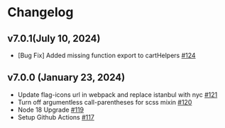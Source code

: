 # Changelog

## v7.0.1(July 10, 2024)
- [Bug Fix] Added missing function export to cartHelpers [#124](https://github.com/SalesforceCommerceCloud/plugin_giftregistry/pull/124)

## v7.0.0 (January 23, 2024)

-   Update flag-icons url in webpack and replace istanbul with nyc [#121](https://github.com/SalesforceCommerceCloud/plugin_giftregistry/pull/121)
-   Turn off argumentless call-parentheses for scss mixin [#120](https://github.com/SalesforceCommerceCloud/plugin_giftregistry/pull/120)
-   Node 18 Upgrade [#119](https://github.com/SalesforceCommerceCloud/plugin_giftregistry/pull/119)
-   Setup Github Actions [#117](https://github.com/SalesforceCommerceCloud/plugin_giftregistry/pull/117)

